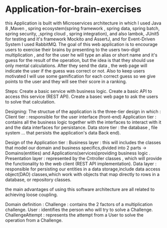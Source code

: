 # Application-for-brain-exercises
this Application is built with Microservices architecture  in which I used Java 8 ,Maven , spring ecosystem(spring framework , spring data, spring batch, spring security, ,spring cloud , spring integration), and also lambok, JUnit5 for testing and it's framework Mockito and AssertJ, and for Event-Driven System I used RabbitMQ.
The goal of this web application is to encourage users to exercise their brains by presenting to the users two-digit multiplication , and for the user he will type an alias or short name and it's guess for the result of the operation, but the idea is that they should use only mental calculations.
After they send the data , the web page will indicate the user if the guess was correct or not.
Also to keep users motivated I will use some gamification for each correct guess so we give points to the user and they will see their score in a ranking.

Steps:
Create a basic service with business logic.
Create a basic API to access this service (REST API).
Create a basec web page to ask the users to solve that calculation.

Designing:
The structue of the application is the three-tier design in which :
Client tier : responsible for the user interface (front-end)
Application tier : contains all the business logic together with the interfaces to interact with it and the data interfaces for persistance.
Data store tier : the database , file system ... that persists the application's data Back end).

Design of the Application tier :
Business layer : this will includes the classes that model our domain and business specifics,divided into 2 parts -> Domains(entities) and Applications(services)providing business logic .
Presentation layer : represented by the Cntroller classes , which will provide the functionality to the web client (REST API implementation).
Data layer : responsible for persisting our entities in a data storage,include data access object(DAO) classes,which work with objects that map directly to rows in a database, or repository classes.

the main advantages of using this software architecture are all related to achieving loose coupling.

Domain definition :
Challenge : contains the 2 factors of a multiplication challenge.
User : identifies the person who will try  to solve a Challenge.
ChallengeAttempt : represents the attempt from a User to solve the operation from a Challenge.




